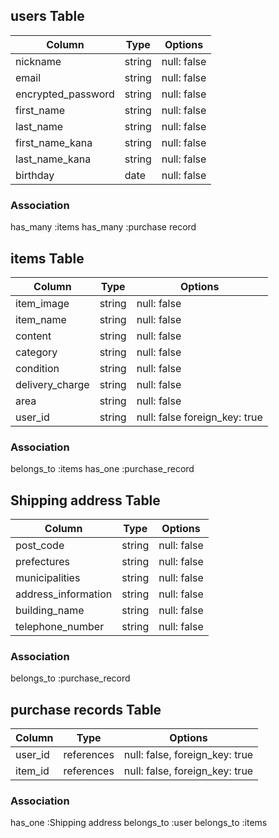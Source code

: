 ## users Table

|Column                      |Type      |Options           |
|------                      |----      |-------           |
|nickname                    |string    |null: false       |
|email                       |string    |null: false       |
|encrypted_password          |string    |null: false       |
|first_name                  |string    |null: false       |
|last_name                   |string    |null: false       |
|first_name_kana             |string    |null: false       |
|last_name_kana              |string    |null: false       |
|birthday                    |date      |null: false       |

### Association
has_many :items
has_many :purchase record



## items Table
|Column         |Type  |Options                         |
|------         |----  |-------                         |
|item_image     |string|null: false                     |
|item_name      |string|null: false                     |
|content        |string|null: false                     |
|category       |string|null: false                     |
|condition      |string|null: false                     |
|delivery_charge|string|null: false                     |
|area           |string|null: false                     |
|user_id        |string|null: false  foreign_key: true  |

### Association
belongs_to :items
has_one :purchase_record

## Shipping address Table

|Column             |Type  |Options           |
|------             |----  |-------           |
|post_code          |string|null: false       |
|prefectures        |string|null: false       |
|municipalities     |string|null: false       |
|address_information|string|null: false       |
|building_name      |string|null: false       |
|telephone_number   |string|null: false       |

### Association
belongs_to :purchase_record


## purchase records Table
|Column        |Type        |Options                         |
|------        |----        |-------                         |
|user_id       | references |null: false,  foreign_key: true |
|item_id       | references |null: false,  foreign_key: true |

### Association
has_one :Shipping address
belongs_to :user
belongs_to :items
